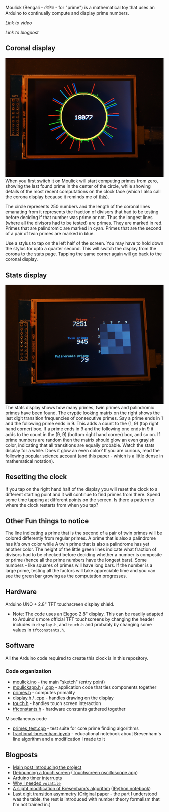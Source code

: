 Moulick (Bengali - মৌলিক - for "prime") is a mathematical toy that uses an Arduino to continually compute 
and display prime numbers.

*Link to video*

*Link to blogpost*


## Coronal display
![alt text](media/coronal-display.jpeg)
When you first switch it on Moulick will start computing primes from zero, showing the last found prime in the center
of the circle, while showing details of the most recent computations on the clock face (which I also call the corona
display because it reminds me of [this](solar-corona)). 

The circle represents 250 numbers and the length of the coronal lines emanating from it represents the fraction of divisors that had to be testing before deciding if that number was prime or not. Thus the longest lines (where all the divisors had to be tested) are primes. They are marked in red. Primes that are palindromic are marked in cyan. Primes that are the second of a pair of twin primes are marked in blue.  

[solar-corona]: https://en.wikipedia.org/wiki/Corona#/media/File:Solar_eclipse_1999_4_NR.jpg

Use a stylus to tap on the left half of the screen. You may have to hold down the stylus for upto a quarter second. This will switch the display from the corona to the stats page. Tapping the same corner again will go back to the coronal display.

## Stats display
![alt text](media/stats-display.jpg)
The stats display shows how many primes, twin primes and palindromic primes have been found. The cryptic looking matrix on the right shows the last digit transition frequencies of consecutive primes. Say a prime ends in 1 and the following prime ends in 9. This adds a count to the (1, 9) (top right hand corner) box. If a prime ends in 9 and the following one ends in 9 it adds to the count in the (9, 9) (bottom right hand corner) box, and so on. If prime numbers are random then the matrix should glow an even grayish color, indicating that all transitions are equally probable. Watch the stats display for a while. Does it glow an even color? If you are curious, read the following [popular science account](rloks) (and this [paper](rloks-paper) - which is a little dense in mathematical notation).

## Resetting the clock
If you tap on the right hand half of the display you will reset the clock to a different starting point and it will continue to find primes from there. Spend some time tapping at different points on the screen. Is there a pattern to where the clock restarts from when you tap?

## Other Fun things to notice
The line indicating a prime that is the second of a pair of twin primes will be colored differently from regular primes. A prime that is also a palindrome has it's own color while A twin prime that is also a palindrome has yet another color. The height of the little green lines indicate what fraction of divisors had to be checked before deciding whether a number is composite or prime (hence all the prime numbers have the longest bars). Some numbers - like squares of primes will have long bars. If the number is a large prime, testing all the factors will take appreciable time and you can see the green bar growing as the computation progresses.


Hardware
--------
Arduino UNO + 2.8" TFT touchscreen display shield.

* Note: The code uses an Elegoo 2.8" display. This can be readily adapted to Arduino's more official
TFT touchscreens by changing the header includes in `display.h`, and `touch.h` and probably by changing
some values in `tftconstants.h`.

Software
--------
All the Arduino code required to create this clock is in this repository.

### Code organization

- [moulick.ino](moulick/moulick.ino) - the main "sketch" (entry point)
- [moulickapp.h](moulick/moulickapp.h) / [.cpp](moulick/moulickapp.cpp) - application code that ties components together
- [primes.h](moulick/primes.h) - computes primality
- [display.h](moulick/display.h) / [.cpp](moulick/display.cpp) - handles drawing on the display
- [touch.h](moulick/touch.h) - handles touch screen interaction
- [tftconstants.h](moulick/tftconstants.h) - hardware constants gathered together

Miscellaneous code

- [primes_test.cpp](primes_test.h) - test suite for core prime finding algorithms
- [fractional-bresenham.ipynb](fractional-bresenham.ipynb) - educational notebook about Bresenham's line algorithm and a modification I made to it


Blogposts
---------
- [Main post introducing the project][main]
- [Debouncing a touch screen][debounce]  ([Touchscreen oscilloscope app][osc])
- [Arduino timer interrupts][timer]
- [Why I needed `volatile`][volatile]
- [A slight modification of Bresenham's algorithm][bresenham] ([IPython notebook](fractional-bresenham.ipynb))
- [Last digit transition asymmetry][rloks] ([Original paper][rloks-paper] - the part I understood was the table, the rest is introduced with number theory formalism that I'm not trained in.)

[main]: test
[debounce]: https://kaushikghose.wordpress.com/2017/09/21/debouncing-a-touch-screen/
[osc]: https://gist.github.com/kghose/0434bfa77d47ddabc4418efa3eee2a31
[timer]: test
[volatile]: https://kaushikghose.wordpress.com/2017/09/21/volatile/
[bresenham]: test
[rloks]: https://www.nature.com/news/peculiar-pattern-found-in-random-prime-numbers-1.19550
[rloks-paper]: https://arxiv.org/pdf/1603.03720.pdf